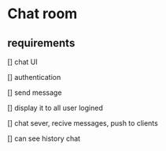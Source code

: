 # Chat room

## requirements

[] chat UI

[] authentication

[] send message

[] display it to all user logined

[] chat sever, recive messages, push to clients

[] can see history chat